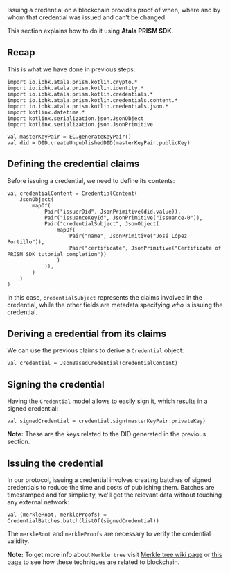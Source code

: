 Issuing a credential on a blockchain provides proof of when, where and by whom that credential was issued and can’t be changed.

This section explains how to do it using **Atala PRISM SDK**.

## Recap

This is what we have done in previous steps:

```kotlin:ank
import io.iohk.atala.prism.kotlin.crypto.*
import io.iohk.atala.prism.kotlin.identity.*
import io.iohk.atala.prism.kotlin.credentials.*
import io.iohk.atala.prism.kotlin.credentials.content.*
import io.iohk.atala.prism.kotlin.credentials.json.*
import kotlinx.datetime.*
import kotlinx.serialization.json.JsonObject
import kotlinx.serialization.json.JsonPrimitive

val masterKeyPair = EC.generateKeyPair()
val did = DID.createUnpublishedDID(masterKeyPair.publicKey)
```

## Defining the credential claims

Before issuing a credential, we need to define its contents:

```kotlin:ank
val credentialContent = CredentialContent(
    JsonObject(
        mapOf(
            Pair("issuerDid", JsonPrimitive(did.value)),
            Pair("issuanceKeyId", JsonPrimitive("Issuance-0")),
            Pair("credentialSubject", JsonObject(
                mapOf(
                    Pair("name", JsonPrimitive("José López Portillo")),
                    Pair("certificate", JsonPrimitive("Certificate of PRISM SDK tutorial completion"))
                )
            )),
        )
    )
)
```

In this case, `credentialSubject` represents the claims involved in the credential, while the other fields are metadata specifying *who* is issuing the credential.


## Deriving a credential from its claims

We can use the previous claims to derive a `Credential` object:

```kotlin:ank
val credential = JsonBasedCredential(credentialContent)
```

## Signing the credential

Having the `Credential` model allows to easily sign it, which results in a signed credential:

```kotlin:ank
val signedCredential = credential.sign(masterKeyPair.privateKey)
```

**Note:** These are the keys related to the DID generated in the previous section.


## Issuing the credential

In our protocol, issuing a credential involves creating batches of signed credentials to reduce the time and costs of publishing them. Batches are timestamped and for simplicity, we'll get the relevant data without touching any external network:

```kotlin:ank
val (merkleRoot, merkleProofs) = CredentialBatches.batch(listOf(signedCredential))
```

The `merkleRoot` and `merkleProofs` are necessary to verify the credential validity.

**Note:** To get more info about `Merkle tree` visit [Merkle tree wiki page](https://en.wikipedia.org/wiki/Merkle_tree) or [this page](https://www.investopedia.com/terms/m/merkle-root-cryptocurrency.asp) to see how these techniques are related to blockchain.
